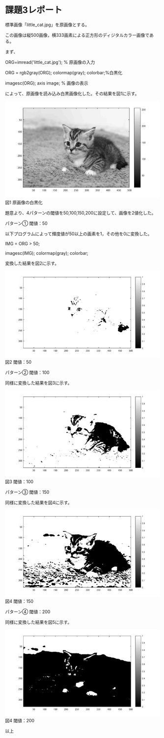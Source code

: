 
# 課題3レポート

標準画像「little_cat.jpg」を原画像とする。

この画像は縦500画像，横333画素による正方形のディジタルカラー画像である。

まず、

ORG=imread('little_cat.jpg'); % 原画像の入力  

ORG = rgb2gray(ORG); colormap(gray); colorbar;%白黒化

imagesc(ORG); axis image; % 画像の表示

によって、原画像を読み込み白黒画像化した。その結果を図1に示す。

![原画像の白黒化](https://github.com/Tetsupeke/lecture_image_processing/blob/master/image/%E8%AA%B2%E9%A1%8C3%E7%94%BB%E5%83%8F/little_cat_%E3%83%A2%E3%83%8E%E3%82%AF%E3%83%AD.jpg)  
			図1 原画像の白黒化
　
　　
　

題意より、4パターンの閾値を50,100,150,200に設定して、画像を2値化した。

パターン①
閾値：50

以下プログラムによって輝度値が50以上の画素を1，その他を0に変換した。

IMG = ORG > 50; 

imagesc(IMG); colormap(gray); colorbar;

変換した結果を図2に示す。

![50](https://github.com/Tetsupeke/lecture_image_processing/blob/master/image/%E8%AA%B2%E9%A1%8C3%E7%94%BB%E5%83%8F/little_cat_%E9%96%BE%E5%80%A450.jpg)  
			図2 閾値：50


パターン②
閾値：100

同様に変換した結果を図3に示す。


![4階調画像](https://github.com/Tetsupeke/lecture_image_processing/blob/master/image/%E8%AA%B2%E9%A1%8C3%E7%94%BB%E5%83%8F/little_cat_%E9%96%BE%E5%80%A4100.jpg)  
			図3 閾値：100

パターン③
閾値：150

同様に変換した結果を図4に示す。


![4階調画像](https://github.com/Tetsupeke/lecture_image_processing/blob/master/image/%E8%AA%B2%E9%A1%8C3%E7%94%BB%E5%83%8F/little_cat_%E9%96%BE%E5%80%A4150.jpg)  
			図4 閾値：150


パターン④
閾値：200

同様に変換した結果を図5に示す。


![4階調画像](https://github.com/Tetsupeke/lecture_image_processing/blob/master/image/%E8%AA%B2%E9%A1%8C3%E7%94%BB%E5%83%8F/little_cat_%E9%96%BE%E5%80%A4200.jpg)  
			図4 閾値：200

以上
